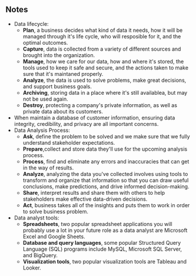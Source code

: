 ## Notes

* Data lifecycle:
  * **Plan**, a business decides what kind of data it needs, how it will be managed through it's life cycle, who will resposible for it, and the optimal outcomes.
  * **Capture**, data is collected from a variety of different sources and brought into the organization.
  * **Manage**, how we care for our data, how and where it's stored, the tools used to keep it safe and secure, and the actions taken to make sure that it's maintaned properly.
  * **Analyze**, the data is used to solve problems, make great decisions, and support business goals.
  * **Archiving**, storing data in a place where it's still availablea, but may not be used again.
  * **Destroy**, protecting a company's private information, as well as private data about its customers.
* When maintain a database of customer information, ensuring data integrity, credibility, and privacy are all important concerns. 
* Data Analysis Process:
  * **Ask**, define the problem to be solved and we make sure that we fully understand stakeholder expectations. 
  * **Prepare**,collect and store data they'll use for the upcoming analysis process. 
  * **Process**,  find and eliminate any errors and inaccuracies that can get in the way of results. 
  * **Analyze**, analyzing the data you've collected involves using tools to transform and organize that information so that you can draw useful conclusions, make predictions, and drive informed decision-making.
  * **Share**, interpret results and share them with others to help stakeholders make effective data-driven decisions. 
  * **Act**, business takes all of the insights and puts them to work in order to solve business problem.
* Data analyst tools:
  * **Spreadsheets**, two popular spreadsheet applications you will probably use a lot in your future role as a data analyst are Microsoft Excel and Google Sheets. 
  * **Database and query languages**, some popular Structured Query Language (SQL) programs include MySQL, Microsoft SQL Server, and BigQuery.
  * **Visualization tools**, two popular visualization tools are Tableau and Looker.